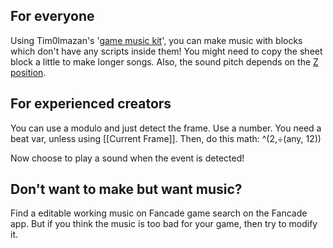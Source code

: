 ## For everyone
Using Tim0lmazan's '[game music kit](https://fancade.page.link/f4pG)', you can make music with blocks which don't have any scripts inside them! You might need to copy the sheet block a little to make longer songs. Also, the sound pitch depends on the [Z position](https://www.fancade.com/wiki/Build/Which%20direction%20is%20X%2CY%2CZ%3F.md).

## For experienced creators
You can use a modulo and just detect the frame. Use a number. You need a beat var, unless using [[Current Frame]]. Then, do this math: ^(2,÷(any, 12))

Now choose to play a sound when the event is detected!

## Don't want to make but want music?
Find a editable working music on Fancade game search on the Fancade app. But if you think the music is too bad for your game, then try to modify it.